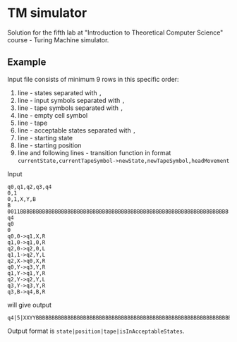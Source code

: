TM simulator
==============

Solution for the fifth lab at "Introduction to Theoretical Computer Science" course - Turing Machine simulator.

Example
------

Input file consists of minimum 9 rows in this specific order:

1. line - states separated with `,`
2. line - input symbols separated with `,`
3. line - tape symbols separated with `,`
4. line - empty cell symbol
5. line - tape
6. line - acceptable states separated with `,`
7. line - starting state
8. line - starting position
9. line and following lines - transition function in format `currentState,currentTapeSymbol->newState,newTapeSymbol,headMovement`

Input

    q0,q1,q2,q3,q4
    0,1
    0,1,X,Y,B
    B
    0011BBBBBBBBBBBBBBBBBBBBBBBBBBBBBBBBBBBBBBBBBBBBBBBBBBBBBBBBBBBBBBBBBB
    q4
    q0
    0
    q0,0->q1,X,R
    q1,0->q1,0,R
    q2,0->q2,0,L
    q1,1->q2,Y,L
    q2,X->q0,X,R
    q0,Y->q3,Y,R
    q1,Y->q1,Y,R
    q2,Y->q2,Y,L
    q3,Y->q3,Y,R
    q3,B->q4,B,R

will give output

    q4|5|XXYYBBBBBBBBBBBBBBBBBBBBBBBBBBBBBBBBBBBBBBBBBBBBBBBBBBBBBBBBBBBBBBBBBB|1

Output format is `state|position|tape|isInAcceptableStates`.
